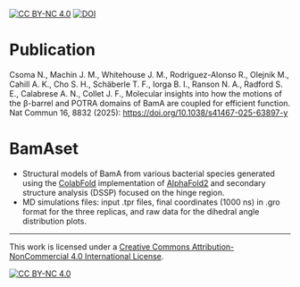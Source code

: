 [![CC BY-NC 4.0][cc-by-nc-shield]][cc-by-nc]
[![DOI](https://zenodo.org/badge/716525524.svg)](https://doi.org/10.5281/zenodo.13986908)

# Publication
Csoma N., Machin J. M., Whitehouse J. M., Rodrìguez-Alonso R., Olejnik M., Cahill A. K., Cho S. H., Schäberle T. F., Iorga B. I., Ranson N. A., Radford S. E., Calabrese A. N., Collet J. F., Molecular insights into how the motions of the β-barrel and POTRA domains of BamA are coupled for efficient function. Nat Commun 16, 8832 (2025): https://doi.org/10.1038/s41467-025-63897-y


# BamAset
- Structural models of BamA from various bacterial species generated using the [ColabFold](https://doi.org/10.1038/s41592-022-01488-1) implementation of [AlphaFold2](https://doi.org/10.1038/s41586-021-03819-2) and secondary structure analysis (DSSP) focused on the hinge region.
- MD simulations files: input .tpr files, final coordinates (1000 ns) in .gro format for the three replicas, and raw data for the dihedral angle distribution plots.



----
This work is licensed under a
[Creative Commons Attribution-NonCommercial 4.0 International License][cc-by-nc].

[![CC BY-NC 4.0][cc-by-nc-image]][cc-by-nc]

[cc-by-nc]: https://creativecommons.org/licenses/by-nc/4.0/
[cc-by-nc-image]: https://licensebuttons.net/l/by-nc/4.0/88x31.png
[cc-by-nc-shield]: https://img.shields.io/badge/License-CC%20BY--NC%204.0-lightgrey.svg

